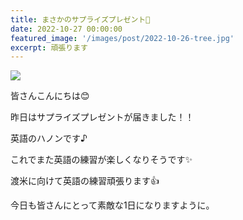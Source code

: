 ```yaml
---
title: まさかのサプライズプレゼント🎁
date: 2022-10-27 00:00:00
featured_image: '/images/post/2022-10-26-tree.jpg'
excerpt: 頑張ります
---
```


![](https://yutarochan.github.io/yurumina/images/post/2022-10-26-tree.jpg)

皆さんこんにちは😊

昨日はサプライズプレゼントが届きました！！

英語のハノンです♪

これでまた英語の練習が楽しくなりそうです✨

渡米に向けて英語の練習頑張ります👍

今日も皆さんにとって素敵な1日になりますように。

